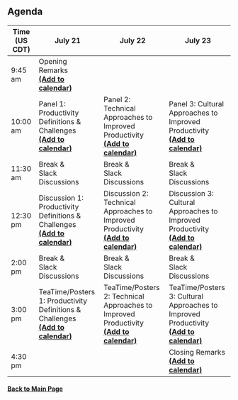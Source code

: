 
## Agenda

| **Time (US CDT)**| **July 21** | **July 22** | **July 23** |
|---|---|---|---|
| 9:45 am  | Opening Remarks <br> [**(Add to calendar)**](CW20-OpeningRemarks.ics) | | |
| 10:00 am | Panel 1: Productivity Definitions & Challenges <br> [**(Add to calendar)**](CW20-Panel-1-Definitions-Challenges.ics) | Panel 2: Technical Approaches to Improved Productivity <br> [**(Add to calendar)**](CW20-Panel-2-Technical-Approaches.ics) | Panel 3: Cultural Approaches to Improved Productivity <br> [**(Add to calendar)**](CW20-Panel-3-Cultural-Approaches.ics) |
| 11:30 am | Break & <br> Slack Discussions | Break & <br> Slack Discussions | Break & <br> Slack Discussions |
| 12:30 pm | Discussion 1: Productivity Definitions & Challenges <br> [**(Add to calendar)**](CW20-Discussion-1-Definitions-Challenges.ics) | Discussion 2: Technical Approaches to Improved Productivity <br> [**(Add to calendar)**](CW20-Discussion-2-Technical-Approaches.ics) | Discussion 3: Cultural Approaches to Improved Productivity <br> [**(Add to calendar)**](CW20-Discussion-3-Cultural-Approaches.ics) |
| 2:00 pm | Break & <br> Slack Discussions | Break & <br> Slack Discussions | Break & <br> Slack Discussions |
| 3:00 pm | TeaTime/Posters 1: Productivity Definitions & Challenges <br> [**(Add to calendar)**](CW20-TeaTime-Posters-1.ics) | TeaTime/Posters 2: Technical Approaches to Improved Productivity <br> [**(Add to calendar)**](CW20-TeaTime-Posters-2.ics) | TeaTime/Posters 3: Cultural Approaches to Improved Productivity <br> [**(Add to calendar)**](CW20-TeaTime-Posters-3.ics) |
| 4:30 pm | | | Closing Remarks <br> [**(Add to calendar)**](CW20-ClosingRemarks.ics) |



#### [Back to Main Page](index.md)
